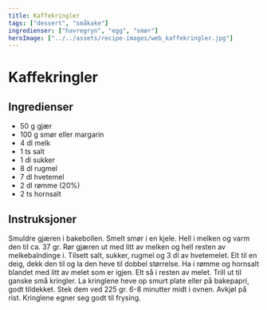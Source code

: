 ```yaml
---
title: Kaffekringler
tags: ["dessert", "småkake"]
ingredienser: ["havregryn", "egg", "smør"]
heroImage: ["../../assets/recipe-images/web_kaffekringler.jpg"]
---
```


# Kaffekringler

## Ingredienser

- 50 g gjær
- 100 g smør eller margarin
- 4 dl melk
- 1 ts salt
- 1 dl sukker
- 8 dl rugmel
- 7 dl hvetemel
- 2 dl rømme (20%)
- 2 ts hornsalt

## Instruksjoner

Smuldre gjæren i bakebollen. Smelt smør i en kjele. Hell i melken og varm den til ca. 37 gr. Rør gjæren ut med litt av melken og hell resten av melkebalndinge i. Tilsett salt, sukker, rugmel og 3 dl av hvetemelet. Elt til en deig, dekk den til og la den heve til dobbel størrelse. Ha i rømme og hornsalt blandet med litt av melet som er igjen. Elt så i resten av melet. Trill ut til ganske små kringler. La kringlene heve op smurt plate eller på bakepapri, godt tildekket. Stek dem ved 225 gr. 6-8 minutter midt i ovnen. Avkjøl på rist. Kringlene egner seg godt til frysing.
